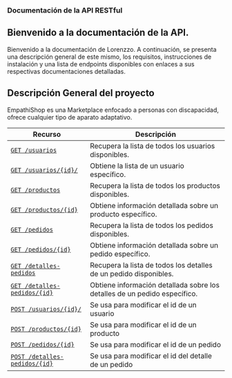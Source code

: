 ### Documentación de la API RESTful

## Bienvenido a la documentación de la API.
Bienvenido a la documentación de Lorenzzo. A continuación, se presenta una descripción general de este mismo, los requisitos, instrucciones de instalación y una lista de endpoints disponibles con enlaces a sus respectivas documentaciones detalladas.

## Descripción General del proyecto
EmpathiShop es una Marketplace enfocado a personas con discapacidad, ofrece cualquier tipo de aparato adaptativo.

| Recurso                    | Descripción |
| -------------------------- | ----------- |
| [`GET /usuarios`](./Endpoints//get-usuarios.md)            | Recupera la lista de todos los usuarios disponibles. |  
| [`GET /usuarios/{id}/`](./Endpoints//get-usuarios{id}.md) | Obtiene la lista de un usuario específico. |
| [`GET /productos`](./Endpoints//get-productos.md)             | Recupera la lista de todos los productos disponibles. | 
| [`GET /productos/{id}`](./Endpoints//get-productos{id}.md) | Obtiene información detallada sobre un producto específico. |
| [`GET /pedidos`](./Endpoints//get-pedidos.md)             | Recupera la lista de todos los pedidos disponibles. | 
| [`GET /pedidos/{id}`](./Endpoints//get-pedidos{id}.md)        | Obtiene información detallada sobre un pedido específico. |
| [`GET /detalles-pedidos`](./Endpoints//get-detalles-pedidos.md)             | Recupera la lista de todos los detalles de un pedido disponibles. | 
| [`GET /detalles-pedidos/{id}`](./Endpoints//get-detalles-pedidos{id}.md)      | Obtiene información detallada sobre los detalles de un pedido específico. |
| [`POST /usuarios/{id}/`](./Endpoints//post-usuarios.md) | Se usa para modificar el id de un usuario |
| [`POST /productos/{id}`](./Endpoints//post-productos.md) | Se usa para modificar el id de un producto |         
| [`POST /pedidos/{id}`](./Endpoints//post-pedidos.md)      | Se usa para modificar el id de un pedido |     
| [`POST /detalles-pedidos/{id}`](./Endpoints//post-detalles-pedidos.md)  | Se usa para modificar el id del detalle de un pedido |         
